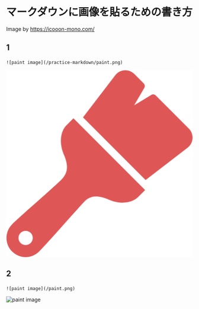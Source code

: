 # マークダウンに画像を貼るための書き方

Image by <https://icooon-mono.com/>

## 1

`![paint image](/practice-markdown/paint.png)`

![paint image](/practice-markdown/paint.png)

## 2

`![paint image](/paint.png)`

![paint image](/paint.png)
